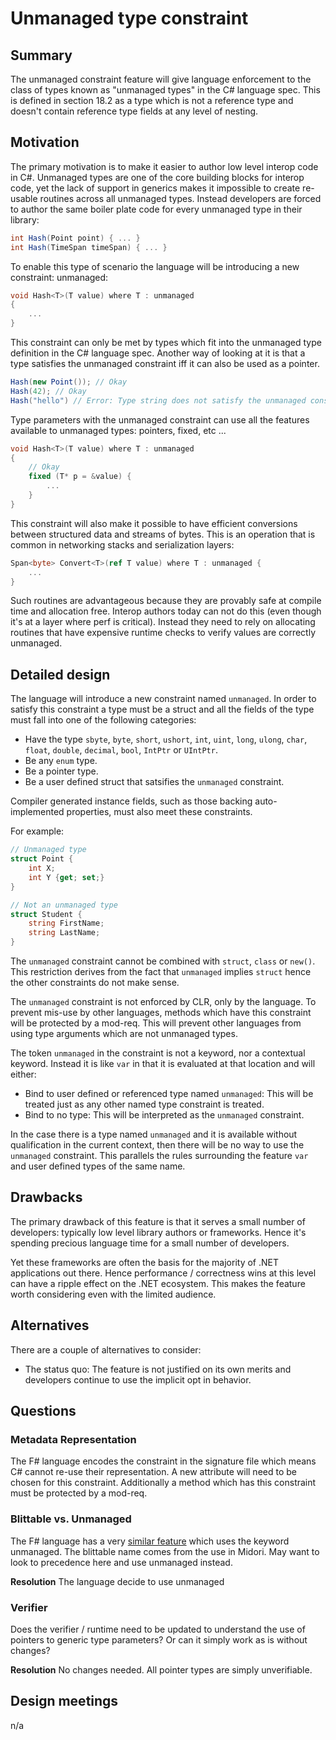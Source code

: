 # Unmanaged type constraint

## Summary
[summary]: #summary

The unmanaged constraint feature will give language enforcement to the class of types known as "unmanaged types" in the C# language spec.  This is defined in section 18.2 as a type which is not a reference type and doesn't contain reference type fields at any level of nesting.  

## Motivation
[motivation]: #motivation

The primary motivation is to make it easier to author low level interop code in C#. Unmanaged types are one of the core building blocks for interop code, yet the lack of support in generics makes it impossible to create re-usable routines across all unmanaged types. Instead developers are forced to author the same boiler plate code for every unmanaged type in their library:

``` c#
int Hash(Point point) { ... } 
int Hash(TimeSpan timeSpan) { ... } 
```

To enable this type of scenario the language will be introducing a new constraint: unmanaged:

``` c#
void Hash<T>(T value) where T : unmanaged
{
    ...
}
```

This constraint can only be met by types which fit into the unmanaged type definition in the C# language spec. Another way of looking at it is that a type satisfies the unmanaged constraint iff it can also be used as a pointer. 

``` c#
Hash(new Point()); // Okay 
Hash(42); // Okay
Hash("hello") // Error: Type string does not satisfy the unmanaged constraint
```

Type parameters with the unmanaged constraint can use all the features available to unmanaged types: pointers, fixed, etc ... 


``` c#
void Hash<T>(T value) where T : unmanaged
{
    // Okay
    fixed (T* p = &value) { 
        ...
    }
}
```

This constraint will also make it possible to have efficient conversions between structured data and streams of bytes. This is an operation that is common in networking stacks and serialization layers:

``` c#
Span<byte> Convert<T>(ref T value) where T : unmanaged {
    ...
}
```

Such routines are advantageous because they are provably safe at compile time and allocation free.  Interop authors today can not do this (even though it's at a layer where perf is critical).  Instead they need to rely on allocating routines that have expensive runtime checks to verify values are correctly unmanaged.

## Detailed design
[design]: #detailed-design

The language will introduce a new constraint named `unmanaged`. In order to satisfy this constraint a type must be a struct and all the fields of the type must fall into one of the following categories:

- Have the type `sbyte`, `byte`, `short`, `ushort`, `int`, `uint`, `long`, `ulong`, `char`, `float`, `double`, `decimal`, `bool`, `IntPtr` or `UIntPtr`.
- Be any `enum` type.
- Be a pointer type.
- Be a user defined struct that satsifies the `unmanaged` constraint.

Compiler generated instance fields, such as those backing auto-implemented properties, must also meet these constraints. 

For example:

``` c# 
// Unmanaged type
struct Point { 
    int X;
    int Y {get; set;}
}

// Not an unmanaged type
struct Student { 
    string FirstName;
    string LastName;
}
``` 

The `unmanaged` constraint cannot be combined with `struct`, `class` or `new()`. This restriction derives from the fact that `unmanaged` implies `struct` hence the other constraints do not make sense.

The `unmanaged` constraint is not enforced by CLR, only by the language. To prevent mis-use by other languages, methods which have this constraint will be protected by a mod-req. This will 
prevent other languages from using type arguments which are not unmanaged types.

The token `unmanaged` in the constraint is not a keyword, nor a contextual keyword. Instead it is like `var` in that it is evaluated at that location and will either:

- Bind to user defined or referenced type named `unmanaged`: This will be treated just as any other named type constraint is treated. 
- Bind to no type: This will be interpreted as the `unmanaged` constraint.

In the case there is a type named `unmanaged` and it is available without qualification in the current context, then there will be no way to use the `unmanaged` constraint. This parallels the rules surrounding the feature `var` and user defined types of the same name. 

## Drawbacks
[drawbacks]: #drawbacks

The primary drawback of this feature is that it serves a small number of developers: typically low level library authors or frameworks.  Hence it's spending precious language time for a small number of developers. 

Yet these frameworks are often the basis for the majority of .NET applications out there.  Hence performance / correctness wins at this level can have a ripple effect on the .NET ecosystem.  This makes the feature worth considering even with the limited audience.

## Alternatives
[alternatives]: #alternatives

There are a couple of alternatives to consider:

- The status quo:  The feature is not justified on its own merits and developers continue to use the implicit opt in behavior.

## Questions
[quesions]: #questions

### Metadata Representation

The F# language encodes the constraint in the signature file which means C# cannot re-use their representation. A new attribute will need to be chosen for this constraint. Additionally a method which has this constraint must be protected by a mod-req.

### Blittable vs. Unmanaged
The F# language has a very [similar feature](https://docs.microsoft.com/en-us/dotnet/articles/fsharp/language-reference/generics/constraints) which uses the keyword unmanaged. The blittable name comes from the use in Midori.  May want to look to precedence here and use unmanaged instead. 

**Resolution** The language decide to use unmanaged 

### Verifier

Does the verifier / runtime need to be updated to understand the use of pointers to generic type parameters?  Or can it simply work as is without changes?

**Resolution** No changes needed. All pointer types are simply unverifiable. 

## Design meetings

n/a
